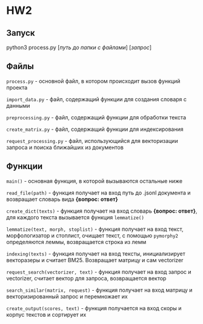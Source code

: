 # HW2

## Запуск 
python3 process.py \[*путь до папки с файлами*] \[*запрос*]

## Файлы
`process.py` - основной файл, в котором происходит вызов функций проекта

`import_data.py` - файл, содержащий функции для создания словаря с данными

`preprocessing.py` - файл, содержащий функции для обработки текста

`create_matrix.py` - файл, содержащий функции для индексирования

`request_processing.py` - файл, использующийся для векторизации запроса и поиска ближайших из документов

## Функции
`main()` - основная функция, в которой вызываются остальные ниже

`read_file(path)` - функция получает на вход путь до .jsonl документа и возвращает словарь вида **{вопрос: ответ}**

`create_dict(texts)` - функция получает на вход словарь **{вопрос: ответ}**, для каждого текста вызывается функция `lemmatize()`

`lemmatize(text, morph, stoplist)` - функция получает на вход текст, морфологизатор и стоплист, очищает текст, с помощью `pymorphy2` определяются леммы, возвращается строка из лемм

`indexing(texts)` - функция получает на вход тексты, инициализирует векторазеры и считает BM25. Возвращает матрицу и сам vectorizer

`request_search(vectorizer, text)` - функция получает на вход запрос и vectorizer, считает вектор для запроса, возвращается вектор

`search_similar(matrix, request)` - функция получает на вход матрицу и векторизированный запрос и перемножает их

`create_output(scores, text)` - функция получается на вход скоры и корпус текстов и сортирует их 
